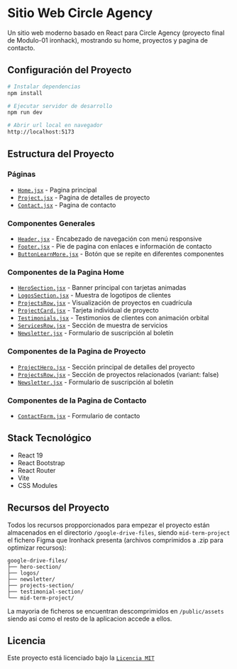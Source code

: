 # Sitio Web Circle Agency

Un sitio web moderno basado en React para Circle Agency (proyecto final de Modulo-01 ironhack), mostrando su home, proyectos y pagina de contacto.

## Configuración del Proyecto

```bash
# Instalar dependencias
npm install

# Ejecutar servidor de desarrollo
npm run dev

# Abrir url local en navegador
http://localhost:5173

```

## Estructura del Proyecto

### Páginas

- [`Home.jsx`](./src/pages/Home.jsx) - Pagina principal
- [`Project.jsx`](./src/pages/Project.jsx) - Pagina de detalles de proyecto
- [`Contact.jsx`](./src/pages/Contact.jsx) - Pagina de contacto

### Componentes Generales

- [`Header.jsx`](./src/components/Header.jsx) - Encabezado de navegación con menú responsive
- [`Footer.jsx`](./src/components/Footer.jsx) - Pie de pagina con enlaces e información de contacto
- [`ButtonLearnMore.jsx`](./src/components/ButtonLearnMore.jsx) - Botón que se repite en diferentes componentes

### Componentes de la Pagina Home

- [`HeroSection.jsx`](./src/components/HeroSection.jsx) - Banner principal con tarjetas animadas
- [`LogosSection.jsx`](./src/components/LogosSection.jsx) - Muestra de logotipos de clientes
- [`ProjectsRow.jsx`](./src/components/ProjectsRow.jsx) - Visualización de proyectos en cuadrícula
- [`ProjectCard.jsx`](./src/components/ProjectCard.jsx) - Tarjeta individual de proyecto
- [`Testimonials.jsx`](./src/components/Testimonials.jsx) - Testimonios de clientes con animación orbital
- [`ServicesRow.jsx`](./src/components/ServicesRow.jsx) - Sección de muestra de servicios
- [`Newsletter.jsx`](./src/components/Newsletter.jsx) - Formulario de suscripción al boletín

### Componentes de la Pagina de Proyecto

- [`ProjectHero.jsx`](./src/components/ProjectHero.jsx) - Sección principal de detalles del proyecto
- [`ProjectsRow.jsx`](./src/components/ProjectsRow.jsx) - Sección de proyectos relacionados (variant: false)
- [`Newsletter.jsx`](./src/components/Newsletter.jsx) - Formulario de suscripción al boletín

### Componentes de la Pagina de Contacto

- [`ContactForm.jsx`](./src/components/ContactForm.jsx) - Formulario de contacto

## Stack Tecnológico

- React 19
- React Bootstrap
- React Router
- Vite
- CSS Modules

## Recursos del Proyecto

Todos los recursos propporcionados para empezar el proyecto están almacenados en el directorio `/google-drive-files`, siendo `mid-term-project` el fichero Figma que Ironhack presenta (archivos comprimidos a .zip para optimizar recursos):

```
google-drive-files/
├── hero-section/
├── logos/
├── newsletter/
├── projects-section/
├── testimonial-section/
└── mid-term-project/
```

La mayoria de ficheros se encuentran descomprimidos en `/public/assets` siendo asi como el resto de la aplicacion accede a ellos.

## Licencia

Este proyecto está licenciado bajo la [`Licencia MIT`](./LICENSE)
